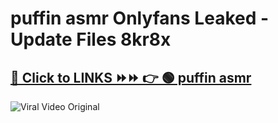 
 # puffin asmr Onlyfans Leaked - Update Files 8kr8x

## <h2><a href="https://clipsfans.com/puffin_asmr&ref=git">🔗 Click to LINKS ⏩⏩ 👉 🟢 puffin asmr </a></h2>

<a href="https://clipsfans.com/puffin_asmr&ref=git" rel="nofollow" data-target="animated-image.originalLink"><img src="https://i.ibb.co.com/xMMVF88/686577567.gif" alt="Viral Video Original" style="max-width: 100%; display: inline-block;" data-target="animated-image.originalImage"></a>

